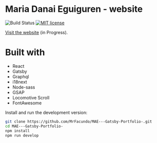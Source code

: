 # Maria Danai Eguiguren - website

![Build Status](https://github.com/MrFacundo/MAE---Gatsby-Portfolio-/actions/workflows/pages/pages-build-deployment/badge.svg)
[![MIT license](http://img.shields.io/badge/license-MIT-brightgreen.svg)](http://opensource.org/licenses/MIT)

[Visit the website](maegatsbyportfoliomain48188.gatsbyjs.io) (in Progress).
# Built with

-   React
-   Gatsby
-   Graphql
-   i18next
-   Node-sass
-   GSAP
-   Locomotive Scroll
-   FontAwesome

Install and run the development version:

```sh
git clone https://github.com/MrFacundo/MAE---Gatsby-Portfolio-.git
cd MAE---Gatsby-Portfolio-
npm install
npm run develop
```
